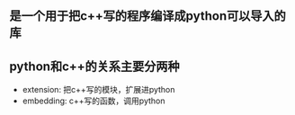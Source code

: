 ## 是一个用于把c++写的程序编译成python可以导入的库
## python和c++的关系主要分两种
- extension: 把c++写的模块，扩展进python
- embedding: c++写的函数，调用python